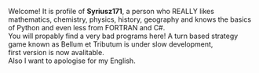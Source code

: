 Welcome! It is profile of ****Syriusz171****,
a person who REALLY likes mathematics, chemistry, physics, history, geography
and knows the basics of Python and even less from FORTRAN and C#.  
You will propably find a very bad programs here!
A turn based strategy game known as Bellum et Tributum is under slow development,  
first version is now avalitable.  
Also I want to apologise for my English.


<!---
Syriusz171/Syriusz171 is a ✨ special ✨ repository because its `README.md` (this file) appears on your GitHub profile.
You can click the Preview link to take a look at your changes.
--->
